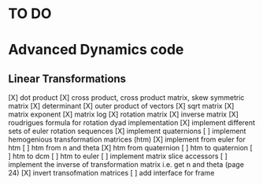 # TO DO

# Advanced Dynamics code

## Linear Transformations

[X] dot product
[X] cross product, cross product matrix, skew symmetric matrix
[X] determinant
[X] outer product of vectors
[X] sqrt matrix
[X] matrix exponent
[X] matrix log
[X] rotation matrix
[X] inverse matrix
[X] roudrigues formula for rotation dyad implementation
[X] implement different sets of euler rotation sequences
[X] implement quaternions
[ ] implement hemogenious transformation matrices (htm)
[X] implement from euler for htm
[ ] htm from n and theta
[X] htm from quaternion
[ ] htm to quaternion
[ ] htm to dcm
[ ] htm to euler
[ ] implement matrix slice accessors
[ ] implement the inverse of transformation matrix i.e. get n and theta (page 24)
[X] invert transofmation matrices
[ ] add interface for frame
